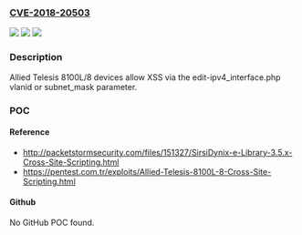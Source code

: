 ### [CVE-2018-20503](https://cve.mitre.org/cgi-bin/cvename.cgi?name=CVE-2018-20503)
![](https://img.shields.io/static/v1?label=Product&message=n%2Fa&color=blue)
![](https://img.shields.io/static/v1?label=Version&message=n%2Fa&color=blue)
![](https://img.shields.io/static/v1?label=Vulnerability&message=n%2Fa&color=brighgreen)

### Description

Allied Telesis 8100L/8 devices allow XSS via the edit-ipv4_interface.php vlanid or subnet_mask parameter.

### POC

#### Reference
- http://packetstormsecurity.com/files/151327/SirsiDynix-e-Library-3.5.x-Cross-Site-Scripting.html
- https://pentest.com.tr/exploits/Allied-Telesis-8100L-8-Cross-Site-Scripting.html

#### Github
No GitHub POC found.


